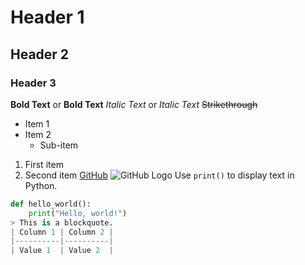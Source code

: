 # Header 1
## Header 2
### Header 3
**Bold Text** or __Bold Text__
*Italic Text* or _Italic Text_
~~Strikethrough~~
- Item 1
- Item 2
  - Sub-item
1. First item
2. Second item
[GitHub](https://github.com)
![GitHub Logo](https://github.githubassets.com/images/modules/logos_page/GitHub-Mark.png)
Use `print()` to display text in Python.
```python
def hello_world():
    print("Hello, world!")
> This is a blockquote.
| Column 1 | Column 2 |
|----------|----------|
| Value 1  | Value 2  |
